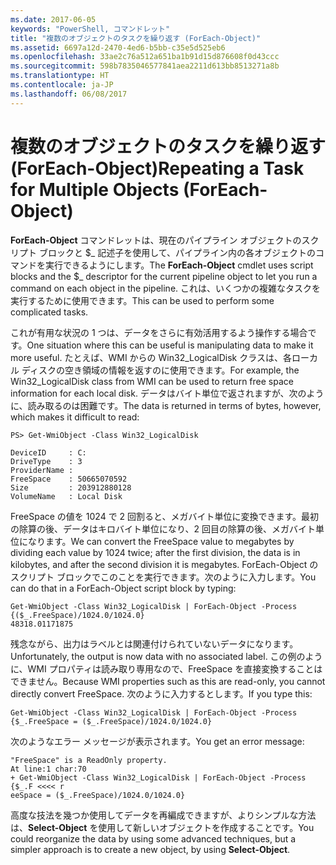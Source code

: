```yaml
---
ms.date: 2017-06-05
keywords: "PowerShell, コマンドレット"
title: "複数のオブジェクトのタスクを繰り返す (ForEach-Object)"
ms.assetid: 6697a12d-2470-4ed6-b5bb-c35e5d525eb6
ms.openlocfilehash: 33ae2c76a512a651ba1b91d15d876608f0d43ccc
ms.sourcegitcommit: 598b7835046577841aea2211d613bb8513271a8b
ms.translationtype: HT
ms.contentlocale: ja-JP
ms.lasthandoff: 06/08/2017
---
```

# <a name="repeating-a-task-for-multiple-objects-foreach-object"></a><span data-ttu-id="7e3f6-103">複数のオブジェクトのタスクを繰り返す (ForEach-Object)</span><span class="sxs-lookup"><span data-stu-id="7e3f6-103">Repeating a Task for Multiple Objects (ForEach-Object)</span></span>
<span data-ttu-id="7e3f6-104">**ForEach-Object** コマンドレットは、現在のパイプライン オブジェクトのスクリプト ブロックと $_ 記述子を使用して、パイプライン内の各オブジェクトのコマンドを実行できるようにします。</span><span class="sxs-lookup"><span data-stu-id="7e3f6-104">The **ForEach-Object** cmdlet uses script blocks and the $_ descriptor for the current pipeline object to let you run a command on each object in the pipeline.</span></span> <span data-ttu-id="7e3f6-105">これは、いくつかの複雑なタスクを実行するために使用できます。</span><span class="sxs-lookup"><span data-stu-id="7e3f6-105">This can be used to perform some complicated tasks.</span></span>

<span data-ttu-id="7e3f6-106">これが有用な状況の 1 つは、データをさらに有効活用するよう操作する場合です。</span><span class="sxs-lookup"><span data-stu-id="7e3f6-106">One situation where this can be useful is manipulating data to make it more useful.</span></span> <span data-ttu-id="7e3f6-107">たとえば、WMI からの Win32_LogicalDisk クラスは、各ローカル ディスクの空き領域の情報を返すのに使用できます。</span><span class="sxs-lookup"><span data-stu-id="7e3f6-107">For example, the Win32_LogicalDisk class from WMI can be used to return free space information for each local disk.</span></span> <span data-ttu-id="7e3f6-108">データはバイト単位で返されますが、次のように、読み取るのは困難です。</span><span class="sxs-lookup"><span data-stu-id="7e3f6-108">The data is returned in terms of bytes, however, which makes it difficult to read:</span></span>

```
PS> Get-WmiObject -Class Win32_LogicalDisk

DeviceID     : C:
DriveType    : 3
ProviderName :
FreeSpace    : 50665070592
Size         : 203912880128
VolumeName   : Local Disk
```

<span data-ttu-id="7e3f6-109">FreeSpace の値を 1024 で 2 回割ると、メガバイト単位に変換できます。最初の除算の後、データはキロバイト単位になり、2 回目の除算の後、メガバイト単位になります。</span><span class="sxs-lookup"><span data-stu-id="7e3f6-109">We can convert the FreeSpace value to megabytes by dividing each value by 1024 twice; after the first division, the data is in kilobytes, and after the second division it is megabytes.</span></span> <span data-ttu-id="7e3f6-110">ForEach-Object のスクリプト ブロックでこのことを実行できます。次のように入力します。</span><span class="sxs-lookup"><span data-stu-id="7e3f6-110">You can do that in a ForEach-Object script block by typing:</span></span>

```
Get-WmiObject -Class Win32_LogicalDisk | ForEach-Object -Process {($_.FreeSpace)/1024.0/1024.0}
48318.01171875
```

<span data-ttu-id="7e3f6-111">残念ながら、出力はラベルとは関連付けられていないデータになります。</span><span class="sxs-lookup"><span data-stu-id="7e3f6-111">Unfortunately, the output is now data with no associated label.</span></span> <span data-ttu-id="7e3f6-112">この例のように、WMI プロパティは読み取り専用なので、FreeSpace を直接変換することはできません。</span><span class="sxs-lookup"><span data-stu-id="7e3f6-112">Because WMI properties such as this are read-only, you cannot directly convert FreeSpace.</span></span> <span data-ttu-id="7e3f6-113">次のように入力するとします。</span><span class="sxs-lookup"><span data-stu-id="7e3f6-113">If you type this:</span></span>

```
Get-WmiObject -Class Win32_LogicalDisk | ForEach-Object -Process {$_.FreeSpace = ($_.FreeSpace)/1024.0/1024.0}
```

<span data-ttu-id="7e3f6-114">次のようなエラー メッセージが表示されます。</span><span class="sxs-lookup"><span data-stu-id="7e3f6-114">You get an error message:</span></span>

```
"FreeSpace" is a ReadOnly property.
At line:1 char:70
+ Get-WmiObject -Class Win32_LogicalDisk | ForEach-Object -Process {$_.F <<<< r
eeSpace = ($_.FreeSpace)/1024.0/1024.0}
```

<span data-ttu-id="7e3f6-115">高度な技法を幾つか使用してデータを再編成できますが、よりシンプルな方法は、**Select-Object** を使用して新しいオブジェクトを作成することです。</span><span class="sxs-lookup"><span data-stu-id="7e3f6-115">You could reorganize the data by using some advanced techniques, but a simpler approach is to create a new object, by using **Select-Object**.</span></span>

